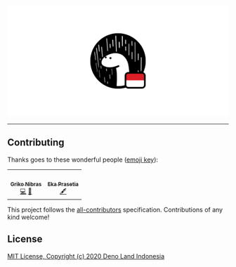<!-- markdownlint-disable MD014 MD033 MD041 -->

<div align="center">

[![denoland.id](./public/social.png)](https://denoland.id)

</div>

---

## Contributing

Thanks goes to these wonderful people ([emoji key](https://allcontributors.org/docs/en/emoji-key)):

<!-- ALL-CONTRIBUTORS-LIST:START - Do not remove or modify this section -->
<!-- prettier-ignore-start -->
<!-- markdownlint-disable -->
<table>
  <tr>
    <td align="center"><a href="https://griko.id"><img src="https://avatars1.githubusercontent.com/u/8220954?v=4" width="100px;" alt=""/><br /><sub><b>Griko Nibras</b></sub></a><br /><a href="https://github.com/denoland-id/denoland.id/commits?author=grikomsn" title="Code">💻</a> <a href="#maintenance-grikomsn" title="Maintenance">🚧</a></td>
    <td align="center"><a href="https://github.com/ekaone"><img src="https://avatars2.githubusercontent.com/u/50127577?v=4" width="100px;" alt=""/><br /><sub><b>Eka Prasetia</b></sub></a><br /><a href="#content-ekaone" title="Content">🖋</a></td>
  </tr>
</table>

<!-- markdownlint-enable -->
<!-- prettier-ignore-end -->
<!-- ALL-CONTRIBUTORS-LIST:END -->

This project follows the [all-contributors][all-contributors] specification.
Contributions of any kind welcome!

## License

[MIT License, Copyright (c) 2020 Deno Land Indonesia](https://github.com/denoland-id/denoland.id/blob/master/LICENSE)

[all-contributors]: https://github.com/all-contributors/all-contributors
